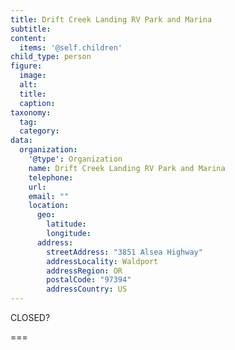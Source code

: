 ```yaml
---
title: Drift Creek Landing RV Park and Marina
subtitle: 
content:
  items: '@self.children'
child_type: person
figure:
  image: 
  alt: 
  title: 
  caption: 
taxonomy:
  tag:
  category:
data:
  organization:
    '@type': Organization
    name: Drift Creek Landing RV Park and Marina
    telephone: 
    url: 
    email: ""
    location:
      geo:
        latitude:
        longitude:
      address:
        streetAddress: "3851 Alsea Highway"
        addressLocality: Waldport
        addressRegion: OR
        postalCode: "97394"
        addressCountry: US
---
```


CLOSED?

===
